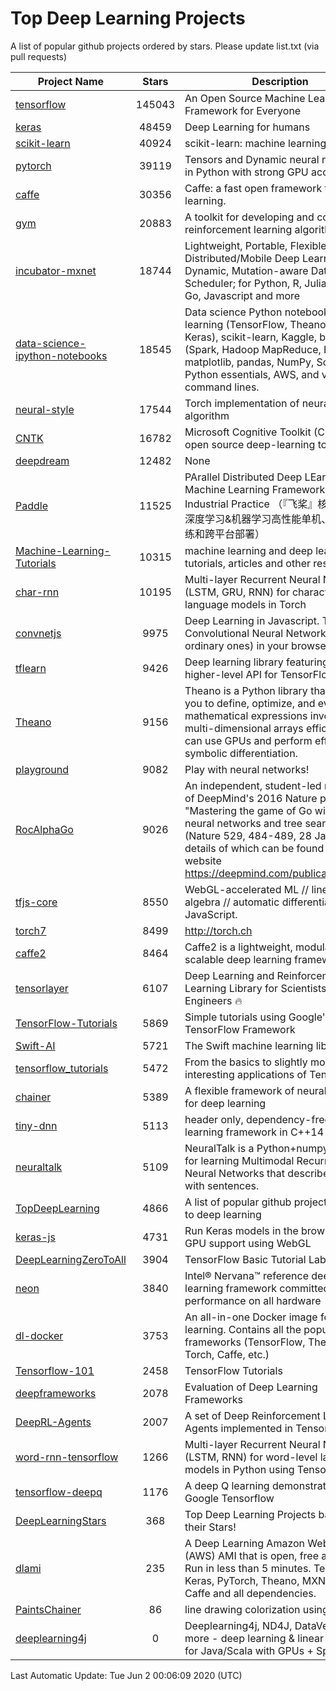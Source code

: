 # Top Deep Learning Projects
A list of popular github projects ordered by stars.
Please update list.txt (via pull requests)

|Project Name| Stars | Description |
| ---------- |:-----:| ----------- |
| [tensorflow](https://github.com/tensorflow/tensorflow) | 145043 | An Open Source Machine Learning Framework for Everyone |
| [keras](https://github.com/keras-team/keras) | 48459 | Deep Learning for humans |
| [scikit-learn](https://github.com/scikit-learn/scikit-learn) | 40924 | scikit-learn: machine learning in Python |
| [pytorch](https://github.com/pytorch/pytorch) | 39119 | Tensors and Dynamic neural networks in Python with strong GPU acceleration |
| [caffe](https://github.com/BVLC/caffe) | 30356 | Caffe: a fast open framework for deep learning. |
| [gym](https://github.com/openai/gym) | 20883 | A toolkit for developing and comparing reinforcement learning algorithms. |
| [incubator-mxnet](https://github.com/apache/incubator-mxnet) | 18744 | Lightweight, Portable, Flexible Distributed/Mobile Deep Learning with Dynamic, Mutation-aware Dataflow Dep Scheduler; for Python, R, Julia, Scala, Go, Javascript and more |
| [data-science-ipython-notebooks](https://github.com/donnemartin/data-science-ipython-notebooks) | 18545 | Data science Python notebooks: Deep learning (TensorFlow, Theano, Caffe, Keras), scikit-learn, Kaggle, big data (Spark, Hadoop MapReduce, HDFS), matplotlib, pandas, NumPy, SciPy, Python essentials, AWS, and various command lines. |
| [neural-style](https://github.com/jcjohnson/neural-style) | 17544 | Torch implementation of neural style algorithm |
| [CNTK](https://github.com/microsoft/CNTK) | 16782 | Microsoft Cognitive Toolkit (CNTK), an open source deep-learning toolkit |
| [deepdream](https://github.com/google/deepdream) | 12482 | None |
| [Paddle](https://github.com/PaddlePaddle/Paddle) | 11525 | PArallel Distributed Deep LEarning: Machine Learning Framework from Industrial Practice （『飞桨』核心框架，深度学习&机器学习高性能单机、分布式训练和跨平台部署） |
| [Machine-Learning-Tutorials](https://github.com/ujjwalkarn/Machine-Learning-Tutorials) | 10315 | machine learning and deep learning tutorials, articles and other resources  |
| [char-rnn](https://github.com/karpathy/char-rnn) | 10195 | Multi-layer Recurrent Neural Networks (LSTM, GRU, RNN) for character-level language models in Torch |
| [convnetjs](https://github.com/karpathy/convnetjs) | 9975 | Deep Learning in Javascript. Train Convolutional Neural Networks (or ordinary ones) in your browser. |
| [tflearn](https://github.com/tflearn/tflearn) | 9426 | Deep learning library featuring a higher-level API for TensorFlow. |
| [Theano](https://github.com/Theano/Theano) | 9156 | Theano is a Python library that allows you to define, optimize, and evaluate mathematical expressions involving multi-dimensional arrays efficiently. It can use GPUs and perform efficient symbolic differentiation. |
| [playground](https://github.com/tensorflow/playground) | 9082 | Play with neural networks! |
| [RocAlphaGo](https://github.com/Rochester-NRT/RocAlphaGo) | 9026 | An independent, student-led replication of DeepMind's 2016 Nature publication, "Mastering the game of Go with deep neural networks and tree search" (Nature 529, 484-489, 28 Jan 2016), details of which can be found on their website https://deepmind.com/publications.html. |
| [tfjs-core](https://github.com/tensorflow/tfjs-core) | 8550 | WebGL-accelerated ML // linear algebra // automatic differentiation for JavaScript. |
| [torch7](https://github.com/torch/torch7) | 8499 | http://torch.ch |
| [caffe2](https://github.com/facebookarchive/caffe2) | 8464 | Caffe2 is a lightweight, modular, and scalable deep learning framework. |
| [tensorlayer](https://github.com/tensorlayer/tensorlayer) | 6107 | Deep Learning and Reinforcement Learning Library for Scientists and Engineers 🔥 |
| [TensorFlow-Tutorials](https://github.com/nlintz/TensorFlow-Tutorials) | 5869 | Simple tutorials using Google's TensorFlow Framework |
| [Swift-AI](https://github.com/Swift-AI/Swift-AI) | 5721 | The Swift machine learning library. |
| [tensorflow_tutorials](https://github.com/pkmital/tensorflow_tutorials) | 5472 | From the basics to slightly more interesting applications of Tensorflow |
| [chainer](https://github.com/chainer/chainer) | 5389 | A flexible framework of neural networks for deep learning |
| [tiny-dnn](https://github.com/tiny-dnn/tiny-dnn) | 5113 | header only, dependency-free deep learning framework in C++14 |
| [neuraltalk](https://github.com/karpathy/neuraltalk) | 5109 | NeuralTalk is a Python+numpy project for learning Multimodal Recurrent Neural Networks that describe images with sentences. |
| [TopDeepLearning](https://github.com/aymericdamien/TopDeepLearning) | 4866 | A list of popular github projects related to deep learning |
| [keras-js](https://github.com/transcranial/keras-js) | 4731 | Run Keras models in the browser, with GPU support using WebGL |
| [DeepLearningZeroToAll](https://github.com/hunkim/DeepLearningZeroToAll) | 3904 | TensorFlow Basic Tutorial Labs |
| [neon](https://github.com/NervanaSystems/neon) | 3840 | Intel® Nervana™ reference deep learning framework committed to best performance on all hardware |
| [dl-docker](https://github.com/floydhub/dl-docker) | 3753 | An all-in-one Docker image for deep learning. Contains all the popular DL frameworks (TensorFlow, Theano, Torch, Caffe, etc.) |
| [Tensorflow-101](https://github.com/sjchoi86/Tensorflow-101) | 2458 | TensorFlow Tutorials |
| [deepframeworks](https://github.com/zer0n/deepframeworks) | 2078 | Evaluation of Deep Learning Frameworks |
| [DeepRL-Agents](https://github.com/awjuliani/DeepRL-Agents) | 2007 | A set of Deep Reinforcement Learning Agents implemented in Tensorflow. |
| [word-rnn-tensorflow](https://github.com/hunkim/word-rnn-tensorflow) | 1266 | Multi-layer Recurrent Neural Networks (LSTM, RNN) for word-level language models in Python using TensorFlow. |
| [tensorflow-deepq](https://github.com/siemanko/tensorflow-deepq) | 1176 | A deep Q learning demonstration using Google Tensorflow |
| [DeepLearningStars](https://github.com/hunkim/DeepLearningStars) | 368 | Top Deep Learning Projects based on their Stars! |
| [dlami](https://github.com/ritchieng/dlami) | 235 | A Deep Learning Amazon Web Service (AWS) AMI that is open, free and works. Run in less than 5 minutes. TensorFlow, Keras, PyTorch, Theano, MXNet, CNTK, Caffe and all dependencies. |
| [PaintsChainer](https://github.com/taizan/PaintsChainer) | 86 | line drawing colorization using chainer |
| [deeplearning4j](https://github.com/deeplearning4j/deeplearning4j) | 0 | Deeplearning4j, ND4J, DataVec and more - deep learning & linear algebra for Java/Scala with GPUs + Spark |

Last Automatic Update: Tue Jun  2 00:06:09 2020 (UTC)
